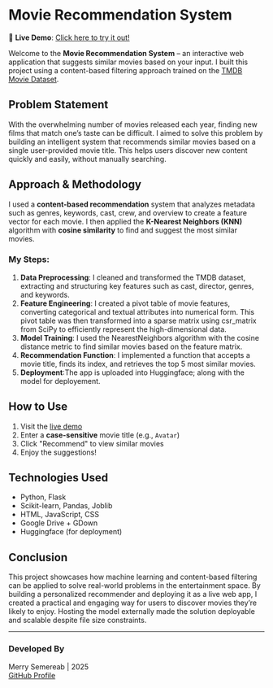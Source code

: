 # Movie Recommendation System

 🚀 **Live Demo**: <a href="https://huggingface.co/spaces/merryzrs/movie-recommender">Click here to try it out!</a>

Welcome to the **Movie Recommendation System** – an interactive web application that suggests similar movies based on your input. I built this project using a content-based filtering approach trained on the [TMDB Movie Dataset](https://www.kaggle.com/datasets/tmdb/tmdb-movie-metadata).



## Problem Statement

With the overwhelming number of movies released each year, finding new films that match one’s taste can be difficult. I aimed to solve this problem by building an intelligent system that recommends similar movies based on a single user-provided movie title. This helps users discover new content quickly and easily, without manually searching.

## Approach & Methodology

I used a **content-based recommendation** system that analyzes metadata such as genres, keywords, cast, crew, and overview to create a feature vector for each movie. I then applied the **K-Nearest Neighbors (KNN)** algorithm with **cosine similarity** to find and suggest the most similar movies.

### My Steps:
1. **Data Preprocessing**: I cleaned and transformed the TMDB dataset, extracting and structuring key features such as cast, director, genres, and keywords.
2. **Feature Engineering**:  I created a pivot table of movie features, converting categorical and textual attributes into numerical form. This pivot table was then transformed into a sparse matrix using csr_matrix from SciPy to efficiently represent the high-dimensional data.
3. **Model Training**: I used the NearestNeighbors algorithm with the cosine distance metric to find similar movies based on the feature matrix.
4. **Recommendation Function**:  I implemented a function that accepts a movie title, finds its index, and retrieves the top 5 most similar movies.
5. **Deployment**:The app is uploaded into Huggingface; along with the model for deployement. 

##  How to Use

1. Visit the [live demo](https://huggingface.co/spaces/merryzrs/movie-recommender)
2. Enter a **case-sensitive** movie title (e.g., `Avatar`)
3. Click "Recommend" to view similar movies
4. Enjoy the suggestions!


## Technologies Used

- Python, Flask
- Scikit-learn, Pandas, Joblib
- HTML, JavaScript, CSS
- Google Drive + GDown
- Huggingface (for deployment)


## Conclusion

This project showcases how machine learning and content-based filtering can be applied to solve real-world problems in the entertainment space. By building a personalized recommender and deploying it as a live web app, I created a practical and engaging way for users to discover movies they’re likely to enjoy. Hosting the model externally made the solution deployable and scalable despite file size constraints.

---

### Developed By

Merry Semereab | 2025  
[GitHub Profile](https://github.com/semereab-merry)
